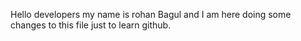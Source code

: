 Hello developers my name is rohan Bagul and I am here doing some changes to this file just to learn github.